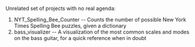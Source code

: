 Unrelated set of projects with no real agenda:

1. NYT_Spelling_Bee_Counter -- Counts the number of possible New York Times Spelling Bee puzzles, given a dictionary
2. bass_visualizer -- A visualization of the most common scales and modes on the bass guitar, for a quick reference when in doubt
